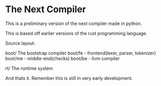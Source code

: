 # The Next Compiler

This is a preliminary version of the next compiler made in python.

This is based off earlier versions of the rust programming language.

Source layout:

boot/       The bootstrap compiler
boot/fe     - frontend(lexer, parser, tokenizer)
boot/me     - middle-end(checks)
boot/be     - llvm compiler


rt/         The runtime system

And thats it. Remember this is still in very early development.
